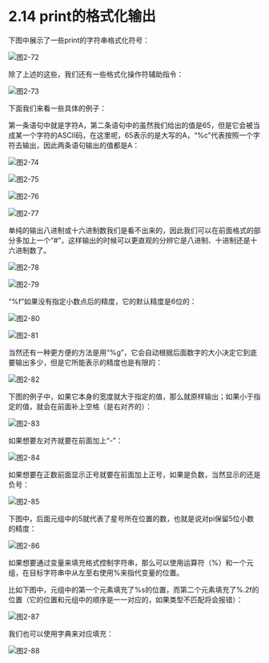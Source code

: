 # 2.14 print的格式化输出

下图中展示了一些print的字符串格式化符号：

![&#x56FE;2-72](blob:https://minghuiwu.gitbook.io/fcbf844e-d94e-452a-99e3-aa8a5b65e626)

除了上述的这些，我们还有一些格式化操作符辅助指令：

![&#x56FE;2-73](blob:https://minghuiwu.gitbook.io/3b4490d8-4ee4-432c-9e2b-55a2930caadd)

下面我们来看一些具体的例子：

第一条语句中就是字符A，第二条语句中的虽然我们给出的值是65，但是它会被当成某一个字符的ASCII码，在这里呢，65表示的是大写的A，“%c”代表按照一个字符去输出，因此两条语句输出的值都是A：

![&#x56FE;2-74](../../.gitbook/assets/image%20%28107%29.png)

![&#x56FE;2-75](../../.gitbook/assets/image%20%2826%29.png)

![&#x56FE;2-76](../../.gitbook/assets/image%20%288%29.png)

![&#x56FE;2-77](../../.gitbook/assets/image%20%2858%29.png)

单纯的输出八进制或十六进制数我们是看不出来的，因此我们可以在前面格式的部分多加上一个“\#”，这样输出的时候可以更直观的分辨它是八进制、十进制还是十六进制数了。

![&#x56FE;2-78](../../.gitbook/assets/image%20%2865%29.png)

![&#x56FE;2-79](../../.gitbook/assets/image%20%2898%29.png)

“%f”如果没有指定小数点后的精度，它的默认精度是6位的：

![&#x56FE;2-80](../../.gitbook/assets/image%20%2835%29.png)

![&#x56FE;2-81](../../.gitbook/assets/image%20%28181%29.png)

当然还有一种更方便的方法是用“%g”，它会自动根据后面数字的大小决定它到底要输出多少，但是它所能表示的精度也是有限的：

![&#x56FE;2-82](../../.gitbook/assets/image%20%281%29.png)

下图的例子中，如果它本身的宽度就大于指定的值，那么就原样输出；如果小于指定的值，就会在前面补上空格（是右对齐的）：

![&#x56FE;2-83](../../.gitbook/assets/image%20%2837%29.png)

如果想要左对齐就要在前面加上“-”：

![&#x56FE;2-84](../../.gitbook/assets/image%20%289%29.png)

如果想要在正数前面显示正号就要在前面加上正号，如果是负数，当然显示的还是负号：

![&#x56FE;2-85](../../.gitbook/assets/image%20%2857%29.png)

下图中，后面元组中的5就代表了星号所在位置的数，也就是说对pi保留5位小数的精度：

![&#x56FE;2-86](../../.gitbook/assets/image%20%28117%29.png)

如果想要通过变量来填充格式控制字符串，那么可以使用运算符（%）和一个元组，在目标字符串中从左至右使用%来指代变量的位置。

比如下图中，元组中的第一个元素填充了%s的位置，而第二个元素填充了%.2f的位置（它的位置和元组中的顺序是一一对应的，如果类型不匹配将会报错）：

![&#x56FE;2-87](../../.gitbook/assets/image%20%2856%29.png)

我们也可以使用字典来对应填充：

![&#x56FE;2-88](../../.gitbook/assets/image%20%287%29.png)

